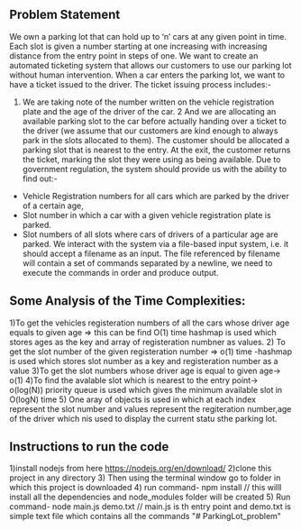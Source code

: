 ## Problem Statement
We own a parking lot that can hold up to ‘n’ cars at any given point in time. Each slot is given a number starting at one increasing with increasing distance from the entry point in steps of one. We want to create an automated ticketing system that allows our customers to use our parking lot without human intervention.
When a car enters the parking lot, we want to have a ticket issued to the driver. The ticket issuing process includes:- 
1. We are taking note of the number written on the vehicle registration plate and the age of the driver of the car.
2  And we are allocating an available parking slot to the car before actually handing over a ticket to the driver (we assume that our customers are kind enough to always park in the slots allocated to them).
The customer should be allocated a parking slot that is nearest to the entry. At the exit, the customer returns the ticket, marking the slot they were using as being available.
Due to government regulation, the system should provide us with the ability to find out:-
- Vehicle Registration numbers for all cars which are parked by the driver of a certain age,
- Slot number in which a car with a given vehicle registration plate is parked. 
- Slot numbers of all slots where cars of drivers of a particular age are parked.
We interact with the system via a file-based input system, i.e. it should accept a filename as an input. The file referenced by filename will contain a set of commands separated by a newline, we need to execute the commands in order and produce output.


## Some Analysis of the Time Complexities:
1)To get the vehicles registeration numbers of all the cars whose driver age  equals to given age => this can be find O(1) time hashmap is used which stores ages as the key and array of registeration numbner as values. 
2) To get the slot number of the given registeration number => o(1) time -hashmap is used which stores slot number as a key and registeration number as a value
3)To get the slot numbers whose driver age is equal to given age-> o(1)
4)To find the avalable slot which is nearest to the entry point-> o(log(N)) priority queue is used which gives the minimum available slot in O(logN)  time 
5) One aray of objects is used in which at each  index represent the slot number and values represent the regiteration number,age of the driver which nis used to display the current statu sthe parking lot.

## Instructions to run the code
1)install nodejs from here https://nodejs.org/en/download/
2)clone this project in any directory
3) Then using the terminal window go to folder in which this project is downloaded
4) run command-  npm install                  // this willl install all the dependencies and node_modules folder will be created
5) Run command- node main.js demo.txt         // main.js is th entry point and demo.txt is simple text file which contains all the commands
"# ParkingLot_problem" 
